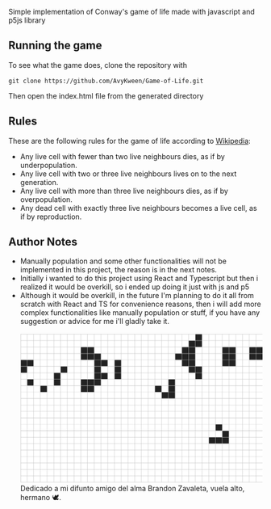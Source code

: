 
Simple implementation of Conway's game of life made with javascript and p5js library

## Running the game
To see what the game does, clone the repository with
```
git clone https://github.com/AvyKween/Game-of-Life.git
```
Then open the index.html file from the generated directory

## Rules
These are the following rules for the game of life according to [Wikipedia](https://en.wikipedia.org/wiki/Conway's_Game_of_Life):

- Any live cell with fewer than two live neighbours dies, as if by underpopulation.
- Any live cell with two or three live neighbours lives on to the next generation.
- Any live cell with more than three live neighbours dies, as if by overpopulation.
- Any dead cell with exactly three live neighbours becomes a live cell, as if by reproduction.

## Author Notes
- Manually population and some other functionalities will not be implemented in this project, the reason is in the next notes.
- Initially i wanted to do this project using React and Typescript but then i realized it would be overkill, so i ended up doing it just with js and p5 
- Although it would be overkill, in the future I'm planning to do it all from scratch with React and TS for convenience reasons, then i will add more complex functionalities like manually population or stuff, if you have any suggestion or advice for me i'll gladly take it.
\
\
![Es](./assets/game-of-life-loop.gif)
Dedicado a mi difunto amigo del alma Brandon Zavaleta, vuela alto,  hermano 🕊️.